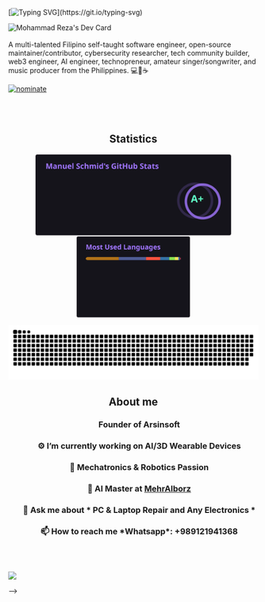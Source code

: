[![Typing SVG](https://readme-typing-svg.demolab.com?font=Fira+Code&weight=600&size=30&pause=1000&color=6117F7&center=true&vCenter=true&width=600&lines=Hello+there%2C+I'm+MohammadReza!)](https://git.io/typing-svg)


<!-- markdownlint-disable MD033 -->
<a href="https://app.daily.dev/arsinshaabani"><img src="https://api.daily.dev/devcards/v2/oyPYtM2f9JzYjAya4o8de.png?type=wide&r=xsm" width="652" alt="Mohammad Reza's Dev Card" align="right"/></a>
<!-- markdownlint-enable MD033 -->


<br>
<br>
A multi-talented Filipino self-taught software engineer, open-source maintainer/contributor, cybersecurity researcher, tech community builder, web3 engineer, AI engineer, technopreneur, amateur singer/songwriter, and music producer from the Philippines. 💻💖☕

[![nominate](https://img.shields.io/badge/Star-Nominate%20@ArsinShaabani-ffdd00.svg?logo=github&labelColor=181717&longCache=true&style=for-the-badge)](https://stars.github.com/nominate)
<br>
<br>
<br>
<br>

<h2 align="center" font-weight="bold">Statistics</h2>

<p align="center"><img align="center" height="165px" src="https://raw.githubusercontent.com/ArsinShaabani/ArsinShaabani/b71fe3efc17df8bbc146b8be5d4151a0b80fa202/output/github-stats.svg" /><img align="center" height="165px" src="https://raw.githubusercontent.com/ArsinShaabani/ArsinShaabani/b71fe3efc17df8bbc146b8be5d4151a0b80fa202/output/github-languages.svg" /></p>
<p align="center">
<picture>
  <source media="(prefers-color-scheme: dark)" srcset="https://raw.githubusercontent.com/ArsinShaabani/ArsinShaabani/b71fe3efc17df8bbc146b8be5d4151a0b80fa202/output/github-contribution-grid-snake-dark.svg" />
  <source media="(prefers-color-scheme: light)" srcset="https://raw.githubusercontent.com/ArsinShaabani/ArsinShaabani/b71fe3efc17df8bbc146b8be5d4151a0b80fa202/output/github-contribution-grid-snake-light.svg" />
  <img alt="github-snake" src="https://raw.githubusercontent.com/ArsinShaabani/ArsinShaabani/b71fe3efc17df8bbc146b8be5d4151a0b80fa202/output/github-contribution-grid-snake.svg" />
</picture>
<br>
  
<h2 align="center" font-weight="bold">About me</h2>

<ul>
  <h3 align="center">Founder of Arsinsoft</h3>
  <h3 align="center">⚙ I’m currently working on AI/3D Wearable Devices</h3>
  <h3 align="center">🤖 Mechatronics & Robotics Passion</h3>
  <h3 align="center">💼 AI Master at <a href="https://www.mehralborz.ac.ir">MehrAlborz</a></h3>
  <h3 align="center">💬 Ask me about * PC & Laptop Repair and Any Electronics *</h3>
  <h3 align="center">📫 How to reach me *Whatsapp*: +989121941368</h3>
</ul>

<br>


<h2 align="center"></h2>
<img align="center" src="https://visitor-badge.laobi.icu/badge?page_id=mashb1t.mashb1t.visitor-badge" />


-->
